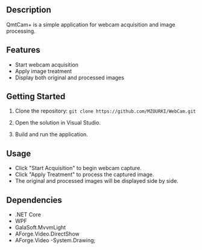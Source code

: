 ## Description
QmtCam+ is a simple application for webcam acquisition and image processing.

## Features
- Start webcam acquisition
- Apply image treatment
- Display both original and processed images

## Getting Started
1. Clone the repository: `git clone https://github.com/MZOURKI/WebCam.git`

2. Open the solution in Visual Studio.
3. Build and run the application.

## Usage
- Click "Start Acquisition" to begin webcam capture.
- Click "Apply Treatment" to process the captured image.
- The original and processed images will be displayed side by side.

## Dependencies
- .NET Core
- WPF
- GalaSoft.MvvmLight
- AForge.Video.DirectShow
- AForge.Video
-System.Drawing;
